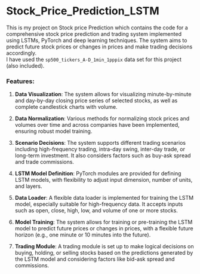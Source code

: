 # Stock_Price_Prediction_LSTM
This is my project on Stock price Prediction which contains the code for a comprehensive stock price prediction and trading system implemented using LSTMs, PyTorch and deep learning techniques. The system aims to predict future stock prices or changes in prices and make trading decisions accordingly.
<br>
I have used the `sp500_tickers_A-D_1min_1pppix` data set for this project (also included).
<br>
### Features:

1. **Data Visualization**: The system allows for visualizing minute-by-minute and day-by-day closing price series of selected stocks, as well as complete candlestick charts with volume.

2. **Data Normalization**: Various methods for normalizing stock prices and volumes over time and across companies have been implemented, ensuring robust model training.

3. **Scenario Decisions**: The system supports different trading scenarios including high-frequency trading, intra-day swing, inter-day trade, or long-term investment. It also considers factors such as buy-ask spread and trade commissions.

4. **LSTM Model Definition**: PyTorch modules are provided for defining LSTM models, with flexibility to adjust input dimension, number of units, and layers.

5. **Data Loader**: A flexible data loader is implemented for training the LSTM model, especially suitable for high-frequency data. It accepts inputs such as open, close, high, low, and volume of one or more stocks.

6. **Model Training**: The system allows for training or pre-training the LSTM model to predict future prices or changes in prices, with a flexible future horizon (e.g., one minute or 10 minutes into the future).

7. **Trading Module**: A trading module is set up to make logical decisions on buying, holding, or selling stocks based on the predictions generated by the LSTM model and considering factors like bid-ask spread and commissions.
